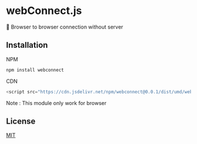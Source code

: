 # webConnect.js
📶 Browser to browser connection without server

## Installation

NPM
```javascript
npm install webconnect
```
CDN
```javascript
<script src="https://cdn.jsdelivr.net/npm/webconnect@0.0.1/dist/umd/webconnect.umd.js"></script>
```
Note : This module only work for browser

## License

[MIT](https://github.com/nuzulul/webconnect.js/blob/main/LICENSE)